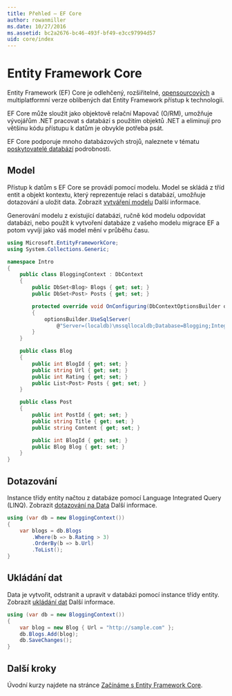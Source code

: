 ```yaml
---
title: Přehled – EF Core
author: rowanmiller
ms.date: 10/27/2016
ms.assetid: bc2a2676-bc46-493f-bf49-e3cc97994d57
uid: core/index
---
```


# <a name="entity-framework-core"></a>Entity Framework Core

Entity Framework (EF) Core je odlehčený, rozšiřitelné, [opensourcových](https://github.com/aspnet/EntityFrameworkCore) a multiplatformní verze oblíbených dat Entity Framework přístup k technologii.

EF Core může sloužit jako objektově relační Mapovač (O/RM), umožňuje vývojářům .NET pracovat s databází s použitím objektů .NET a eliminují pro většinu kódu přístupu k datům je obvykle potřeba psát.

EF Core podporuje mnoho databázových strojů, naleznete v tématu [poskytovatelé databází](providers/index.md) podrobnosti.

## <a name="the-model"></a>Model

Přístup k datům s EF Core se provádí pomocí modelu. Model se skládá z tříd entit a objekt kontextu, který reprezentuje relaci s databází, umožňuje dotazování a uložit data. Zobrazit [vytváření modelu](modeling/index.md) Další informace.

Generování modelu z existující databázi, ručně kód modelu odpovídat databázi, nebo použít k vytvoření databáze z vašeho modelu migrace EF a potom vyvíjí jako váš model mění v průběhu času.

``` csharp
using Microsoft.EntityFrameworkCore;
using System.Collections.Generic;

namespace Intro
{
    public class BloggingContext : DbContext
    {
        public DbSet<Blog> Blogs { get; set; }
        public DbSet<Post> Posts { get; set; }

        protected override void OnConfiguring(DbContextOptionsBuilder optionsBuilder)
        {
            optionsBuilder.UseSqlServer(
                @"Server=(localdb)\mssqllocaldb;Database=Blogging;Integrated Security=True");
        }
    }

    public class Blog
    {
        public int BlogId { get; set; }
        public string Url { get; set; }
        public int Rating { get; set; }
        public List<Post> Posts { get; set; }
    }

    public class Post
    {
        public int PostId { get; set; }
        public string Title { get; set; }
        public string Content { get; set; }

        public int BlogId { get; set; }
        public Blog Blog { get; set; }
    }
}
```

## <a name="querying"></a>Dotazování

Instance třídy entity načtou z databáze pomocí Language Integrated Query (LINQ). Zobrazit [dotazování na Data](querying/index.md) Další informace.

``` csharp
using (var db = new BloggingContext())
{
    var blogs = db.Blogs
        .Where(b => b.Rating > 3)
        .OrderBy(b => b.Url)
        .ToList();
}
```

## <a name="saving-data"></a>Ukládání dat

Data je vytvořit, odstranit a upravit v databázi pomocí instance třídy entity. Zobrazit [ukládání dat](saving/index.md) Další informace.

``` csharp
using (var db = new BloggingContext())
{
    var blog = new Blog { Url = "http://sample.com" };
    db.Blogs.Add(blog);
    db.SaveChanges();
}
```

## <a name="next-steps"></a>Další kroky

Úvodní kurzy najdete na stránce [Začínáme s Entity Framework Core](get-started/index.md).

